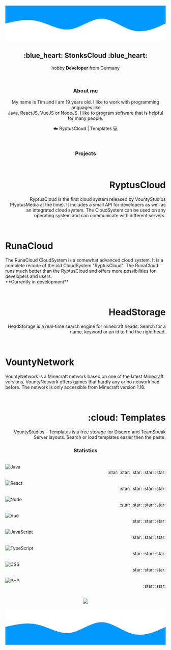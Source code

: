 ![alt text](./wave-down.svg)

<h2 align="center">:blue_heart: StonksCloud :blue_heart:</h2>
<p align="center">hobby <b>Developer</b> from Germany</p>

<br>
<h3 align="center"><strong>About me</strong></h3>
<p align="center">
  My name is Tim and I am 19 years old. I like to work with programming languages like<br> Java, ReactJS, VueJS or NodeJS. I like to program software that is helpful for many people.
</p>

<div align="center">
  
  :cloud: RyptusCloud |
  Templates :computer:

</div>

<br>
<h3 align="center"><strong>Projects</strong></h3><br>
<div>
  
  <div align="right">
    <h1>RyptusCloud</h1>
    <p>RyptusCloud is the first cloud system released by VountyStudios (RyptusMedia at the time). It includes a small API for developers as well as an integrated cloud system. The CloudSystem can be used on any operating system and can communicate with different servers.</p>
  </div>
   <br>
  <div align="left">
    <h1>RunaCloud</h1>
    <p>The RunaCloud CloudSystem is a somewhat advanced cloud system. It is a complete recode of the old CloudSystem "RyptusCloud". The RunaCloud runs much better than the RyptusCloud and offers more possibilities for developers and users.<br>**Currently in development**</p>
  </div>
   <br>
  <div align="right">
    <h1>HeadStorage</h1>
    <p>HeadStorage is a real-time search engine for minecraft heads. Search for a name, keyword or an id to find the right head.</p>
  </div>
   <br>
  <div align="left">
    <h1>VountyNetwork</h1>
    <p>VountyNetwork is a Minecraft network based on one of the latest Minecraft versions. VountyNetwork offers games that hardly any or no network had before. The network is only accessible from Minecraft version 1.16.</p>
  </div>
   <br>
  <div align="right">
    <h1>:cloud: Templates</h1>
    <p>VountyStudios - Templates is a free storage for Discord and TeamSpeak Server layouts. Search or load templates easier then the paste.</p>
  </div>
  
</div

<br>
<h3 align="center"><strong>Statistics</strong></h3><br>
<img align="left" src="https://img.icons8.com/color/50/000000/java-coffee-cup-logo.png" height="auto">Java</img><div align="right">:star: :star: :star: :star: :star:</div><br>
<img align="left" src="https://img.icons8.com/color/48/undefined/react-native.png" height="auto">React</img><div align="right">:star: :star: :star: :star:</div><br>
<img align="left" src="https://img.icons8.com/color/50/000000/nodejs.png" height="auto">Node</img><div align="right">:star: :star: :star: :star:</div><br>
<img align="left" src="https://img.icons8.com/color/48/undefined/vue-js.png" height="auto">Vue</img><div align="right">:star: :star: :star:</div><br>
<img align="left" src="https://img.icons8.com/color/48/000000/javascript--v1.png" height="auto">JavaScript</img><div align="right">:star: :star: :star:</div><br>
<img align="left" src="https://img.icons8.com/color/48/undefined/typescript.png" height="auto">TypeScript</img><div align="right">:star: :star: :star:</div><br>
<img align="left" src="https://img.icons8.com/color/50/000000/css3.png" height="auto">CSS</img><div align="right">:star: :star: :star:</div><br>
<img align="left" src="https://img.icons8.com/ios/50/000000/php-logo.png" height="auto">PHP</img><div align="right">:star: :star:</div><br>

<p align="center">
  <img src="https://github-readme-stats.vercel.app/api?username=StonksCloud&show_icons=true&theme=radical" />
</p>

![alt text](./wave.svg)
